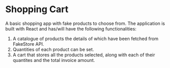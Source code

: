 # Shopping Cart

A basic shopping app with fake products to choose from. The application is built with React and has/will have the following functionalities:

1. A catalogue of products the details of which have been fetched from FakeStore API.
2. Quantities of each product can be set.
3. A cart that stores all the products selected, along with each of their quantites and the total invoice amount.